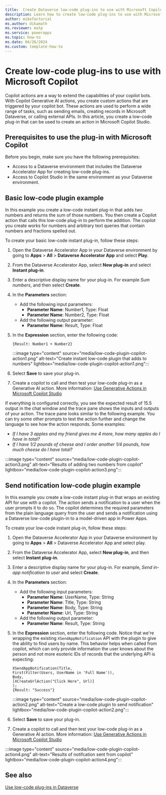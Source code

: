 ```yaml
---
title:  Create Dataverse low-code plug-ins to use with Microsoft Copilot
description: Learn how to create low-code plug-ins to use with Microsoft Copilot Generative AI actions.
author: mikefactorial
ms.author: dikamath
ms.reviewer: matp
ms.service: powerapps
ms.topic: how-to
ms.date: 04/26/2024
ms.custom: template-how-to
---
```

# Create low-code plug-ins to use with Microsoft Copilot

Copilot actions are a way to extend the capabilities of your copilot bots. With Copilot Generative AI actions, you create custom actions that are triggered by your copilot bot. These actions are used to perform a wide range of tasks, such as sending emails, creating records in Microsoft Dataverse, or calling external APIs. In this article, you create a low-code plug-in that can be used to create an action in Microsoft Copilot Studio.

## Prerequisites to use the plug-in with Microsoft Copilot

Before you begin, make sure you have the following prerequisites:

- Access to a Dataverse environment that includes the Dataverse Accelerator App for creating low-code plug-ins.
- Access to Copilot Studio in the same environment as your Dataverse environment.

## Basic low-code plugin example

In this example you create a low-code instant plug-in that adds two numbers and returns the sum of those numbers. You then create a Copilot action that calls this low-code plug-in to perform the addition. The copilot you create works for numbers and arbitrary text queries that contain numbers and fractions spelled out.

To create your basic low-code instant plug-in, follow these steps:

1. Open the Dataverse Accelerator App in your Dataverse environment by going to **Apps** > **All** > **Dataverse Accelerator App** and select **Play**.
2. From the Dataverse Accelerator App, select **New plug-in** and select **Instant plug-in**.
3. Enter a descriptive display name for your plug-in. For example *Sum numbers*, and then select **Create**.
4. In the **Parameters** section:
    - Add the following input parameters:
        - **Parameter Name**: Number1, Type: Float
        - **Parameter Name**: Number2, Type: Float
    - Add the following output parameter:
        - **Parameter Name**: Result, Type: Float
5. In the **Expression** section, enter the following code:

    ```
    {Result: Number1 + Number2}
    ```
      :::image type="content" source="media/low-code-plugin-copilot-action1.png" alt-text="Create instant low-code plugin that adds to numbers" lightbox="media/low-code-plugin-copilot-action1.png":::
6. Select **Save** to save your plug-in.

7. Create a copilot to call and then test your low-code plug-in as a Generative AI action. More information: [Use Generative Actions in Microsoft Copilot Studio](/microsoft-copilot-studio/advanced-generative-actions)

If everything is configured correctly, you see the expected result of 15.5 output in the chat window and the trace pane shows the inputs and outputs of your action. The trace pane looks similar to the following example. You can try some other prompts to test the action further and change the language to see how the action responds. Some examples:

- *If I have 3 apples and my friend gives me 4 more, how many apples do I have in total?*
- *If I have 1/2 pounds of cheese and I order another 1/4 pounds, how much cheese do I have total?*

:::image type="content" source="media/low-code-plugin-copilot-action3.png" alt-text="Results of adding two numbers from copilot" lightbox="media/low-code-plugin-copilot-action3.png":::

## Send notification low-code plugin example

In this example you create a low-code instant plug-in that wraps an existing API for use with a copilot. The action sends a notification to a user when the user prompts it to do so. The copilot determines the required parameters from the plain language query from the user and sends a notification using a Dataverse low-code plugin-in to a model-driven app in Power Apps.

To create your low-code instant plug-in, follow these steps:

1. Open the Dataverse Accelerator App in your Dataverse environment by going to **Apps** > **All** > Dataverse Accelerator App and select play.
2. From the Dataverse Accelerator App, select **New plug-in**, and then select **Instant plug-in**.
3. Enter a descriptive display name for your plug-in. For example, *Send in-app notification to user* and select **Create**.
4. In the **Parameters** section:
    - Add the following input parameters:
        - **Parameter Name**: UserName, Type: String
        - **Parameter Name**: Title, Type: String
        - **Parameter Name**: Body, Type: String
        - **Parameter Name**: Url, Type: String
    - Add the following output parameter:
        - **Parameter Name**: Result, Type: String
5. In the **Expression** section, enter the following code. Notice that we're wrapping the existing `XSendAppNotification` API with the plugin to give the ability to find users by name. This behavior helps when called from copilot, which can only provide information the user knows about the person and not more esoteric IDs of records that the underlying API is expecting:

   ```powerappsfl
   XSendAppNotification(Title,
   First(Filter(Users, UserName in 'Full Name')), 
   Body,
   [XCreateUrlAction("Click Here", Url)]
   );
   {Result: "Success"}
   ```

   :::image type="content" source="media/low-code-plugin-copilot-action2.png" alt-text="Create a low-code plugin to send notification" lightbox="media/low-code-plugin-copilot-action2.png":::
1. Select **Save** to save your plug-in.
1. Create a copilot to call and then test your low-code plug-in as a Generative AI action. More information: [Use Generative Actions in Microsoft Copilot Studio](/microsoft-copilot-studio/advanced-generative-actions)

<!-- Need revised result detail-->
:::image type="content" source="media/low-code-plugin-copilot-action4.png" alt-text="Results of notifcation sent from copilot" lightbox="media/low-code-plugin-copilot-action4.png":::

## See also

[Use low-code plug-ins in Dataverse](low-code-plug-ins.md)